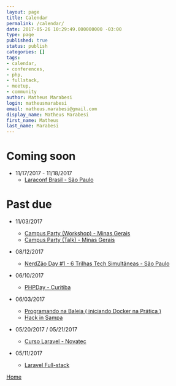 ```yaml
---
layout: page
title: Calendar
permalink: /calendar/
date: 2017-05-26 10:29:49.000000000 -03:00
type: page
published: true
status: publish
categories: []
tags:
- calendar,
- conferences,
- php,
- fullstack,
- meetup,
- community
author: Matheus Marabesi
login: matheusmarabesi
email: matheus.marabesi@gmail.com
display_name: Matheus Marabesi
first_name: Matheus
last_name: Marabesi
---
```


# Coming soon

- 11/17/2017 - 11/18/2017
  - [Laraconf Brasil - São Paulo](http://laraconfbrasil.com.br)

# Past due

- 11/03/2017
  - [Campus Party (Workshop) - Minas Gerais](https://campuse.ro/events/campus-party-minas-gerais-2017/workshop/programando-na-baleia-iniciando-docker-na-pratica-cpmg2/)
  - [Campus Party (Talk) - Minas Gerais](http://bint2za.m.attendify.com/app/sessions/9Q3VcyskzO7YVtFWIG/details)
  
- 08/12/2017
  - [NerdZão Day #1 - 6 Trilhas Tech Simultâneas - São Paulo](https://www.meetup.com/pt-BR/Nerdzao/events/241571883/)

- 06/10/2017
  - [PHPDay - Curitiba](https://www.sympla.com.br/php-day-curitiba__136236)
- 06/03/2017
  - [Programando na Baleia ( iniciando Docker na Prática )](https://www.meetup.com/pt-BR/THT-Things-Hacker-Team/events/239853023/)
  - [Hack in Sampa](https://www.eventbrite.com.br/e/hack-in-sampa-registration-34727938198)
- 05/20/2017 / 05/21/2017
  - [Curso Laravel - Novatec](http://ctnovatec.com.br/cursos/php/laravel-2/)
- 05/11/2017
  - [Laravel Full-stack](http://ctnovatec.com.br/cursos/php/laravel-full-stack-palestra/)

[Home](/)
